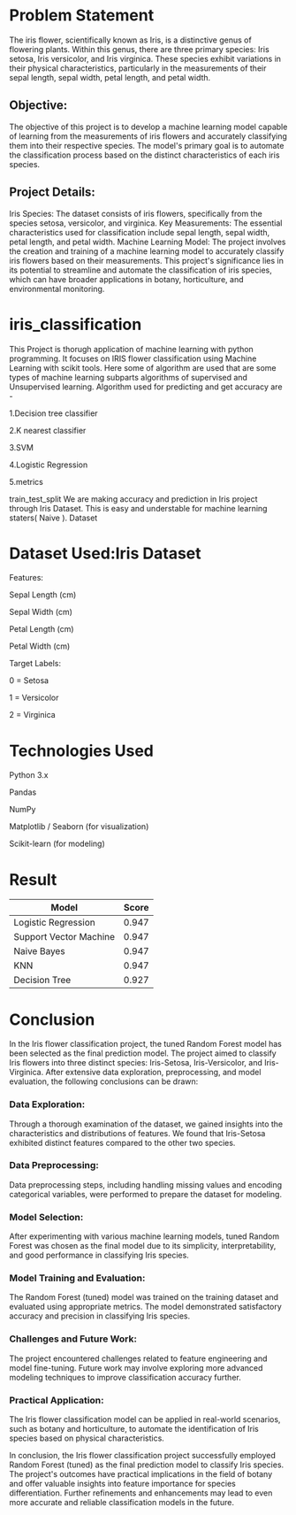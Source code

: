 # Problem Statement
The iris flower, scientifically known as Iris, is a distinctive genus of flowering plants. Within this genus, there are three primary species: Iris setosa, Iris versicolor, and Iris virginica. These species exhibit variations in their physical characteristics, particularly in the measurements of their sepal length, sepal width, petal length, and petal width.

## Objective:

The objective of this project is to develop a machine learning model capable of learning from the measurements of iris flowers and accurately classifying them into their respective species. The model's primary goal is to automate the classification process based on the distinct characteristics of each iris species.

## Project Details:

Iris Species: The dataset consists of iris flowers, specifically from the species setosa, versicolor, and virginica.
Key Measurements: The essential characteristics used for classification include sepal length, sepal width, petal length, and petal width.
Machine Learning Model: The project involves the creation and training of a machine learning model to accurately classify iris flowers based on their measurements.
This project's significance lies in its potential to streamline and automate the classification of iris species, which can have broader applications in botany, horticulture, and environmental monitoring.




# iris_classification
This Project is thorugh application of machine learning with python programming. It focuses on IRIS flower classification using Machine Learning with scikit tools. Here some of algorithm are used that are some types of machine learning subparts algorithms of supervised and Unsupervised learning. Algorithm used for predicting and get accuracy are -

1.Decision tree classifier

2.K nearest classifier

3.SVM

4.Logistic Regression

5.metrics

train_test_split We are making accuracy and prediction in Iris project through Iris Dataset. This is easy and understable for machine learning staters( Naive ).
 Dataset
 
 # Dataset Used:Iris Dataset

Features:

Sepal Length (cm)

Sepal Width (cm)

Petal Length (cm)

Petal Width (cm)

Target Labels:

0 = Setosa

1 = Versicolor

2 = Virginica

# Technologies Used
Python 3.x

Pandas

NumPy

Matplotlib / Seaborn (for visualization)

Scikit-learn (for modeling)
# Result
| Model             | Score     |
|--------------------|----------|
|Logistic Regression |  0.947|
|Support Vector Machine|0.947|
|Naive Bayes           |0.947|
|KNN                   |0.947|
|Decision Tree         |0.927|
# Conclusion
In the Iris flower classification project, the tuned Random Forest model has been selected as the final prediction model. The project aimed to classify Iris flowers into three distinct species: Iris-Setosa, Iris-Versicolor, and Iris-Virginica. After extensive data exploration, preprocessing, and model evaluation, the following conclusions can be drawn:

### Data Exploration:
Through a thorough examination of the dataset, we gained insights into the characteristics and distributions of features. We found that Iris-Setosa exhibited distinct features compared to the other two species.

### Data Preprocessing:
Data preprocessing steps, including handling missing values and encoding categorical variables, were performed to prepare the dataset for modeling.

### Model Selection: 
After experimenting with various machine learning models, tuned Random Forest was chosen as the final model due to its simplicity, interpretability, and good performance in classifying Iris species.

### Model Training and Evaluation: 
The Random Forest (tuned) model was trained on the training dataset and evaluated using appropriate metrics. The model demonstrated satisfactory accuracy and precision in classifying Iris species.

### Challenges and Future Work:
The project encountered challenges related to feature engineering and model fine-tuning. Future work may involve exploring more advanced modeling techniques to improve classification accuracy further.

### Practical Application:
The Iris flower classification model can be applied in real-world scenarios, such as botany and horticulture, to automate the identification of Iris species based on physical characteristics.

In conclusion, the Iris flower classification project successfully employed Random Forest (tuned) as the final prediction model to classify Iris species. The project's outcomes have practical implications in the field of botany and offer valuable insights into feature importance for species differentiation. Further refinements and enhancements may lead to even more accurate and reliable classification models in the future.


